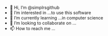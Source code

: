 - 👋 Hi, I’m @simplrsgithub
- 👀 I’m interested in ...to use this software
- 🌱 I’m currently learning ...in computer science
- 💞️ I’m looking to collaborate on ...
- 📫 How to reach me ...

<!---
simplrsgithub/simplrsgithub is a ✨ special ✨ repository because its `README.md` (this file) appears on your GitHub profile.
You can click the Preview link to take a look at your changes.
--->
